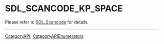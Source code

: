 # SDL_SCANCODE_KP_SPACE

Please refer to [SDL_Scancode](SDL_Scancode) for details.

----
[CategoryAPI](CategoryAPI), [CategoryAPIEnumerators](CategoryAPIEnumerators)

